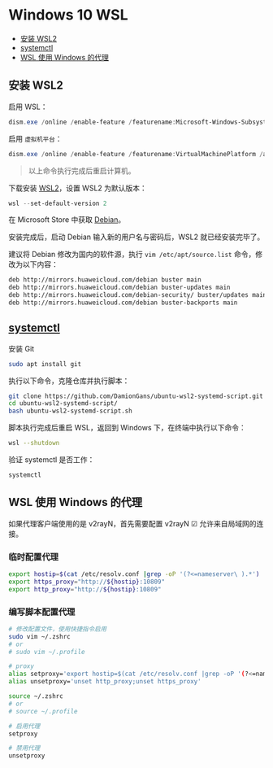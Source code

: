 # Windows 10 WSL

- [安装 WSL2](#安装-wsl2)
- [systemctl](#systemctl)
- [WSL 使用 Windows 的代理](#wsl-使用-windows-的代理)

## 安装 WSL2

启用 WSL：

```powershell
dism.exe /online /enable-feature /featurename:Microsoft-Windows-Subsystem-Linux /all /norestart
```

启用 `虚拟机平台`：

```powershell
dism.exe /online /enable-feature /featurename:VirtualMachinePlatform /all /norestart
```

> 以上命令执行完成后重启计算机。

下载安装 [WSL2](https://wslstorestorage.blob.core.windows.net/wslblob/wsl_update_x64.msi)，设置 WSL2 为默认版本：

```powershell
wsl --set-default-version 2
```

在 Microsoft Store 中获取 [Debian](https://www.microsoft.com/zh-cn/p/debian/9msvkqc78pk6?activetab=pivot:overviewtab)。

安装完成后，启动 Debian 输入新的用户名与密码后，WSL2 就已经安装完毕了。

建议将 Debian 修改为国内的软件源，执行 `vim /etc/apt/source.list` 命令，修改为以下内容：

```bash
deb http://mirrors.huaweicloud.com/debian buster main
deb http://mirrors.huaweicloud.com/debian buster-updates main
deb http://mirrors.huaweicloud.com/debian-security/ buster/updates main
deb http://mirrors.huaweicloud.com/debian buster-backports main
```

## [systemctl](https://github.com/DamionGans/ubuntu-wsl2-systemd-script)

安装 Git

```bash
sudo apt install git
```

执行以下命令，克隆仓库并执行脚本：

```bash
git clone https://github.com/DamionGans/ubuntu-wsl2-systemd-script.git
cd ubuntu-wsl2-systemd-script/
bash ubuntu-wsl2-systemd-script.sh
```

脚本执行完成后重启 WSL，返回到 Windows 下，在终端中执行以下命令：

```bash
wsl --shutdown
```

验证 systemctl 是否工作：

```bash
systemctl
```

## WSL 使用 Windows 的代理

如果代理客户端使用的是 v2rayN，首先需要配置 v2rayN ☑ 允许来自局域网的连接。

### 临时配置代理

```bash
export hostip=$(cat /etc/resolv.conf |grep -oP '(?<=nameserver\ ).*')
export https_proxy="http://${hostip}:10809"
export http_proxy="http://${hostip}:10809"
```

### 编写脚本配置代理

```bash
# 修改配置文件，使用快捷指令启用
sudo vim ~/.zshrc
# or
# sudo vim ~/.profile

# proxy
alias setproxy='export hostip=$(cat /etc/resolv.conf |grep -oP '(?<=nameserver\ ).*');export http_proxy=${hostip}:10809;export https_proxy=$http_proxy'
alias unsetproxy='unset http_proxy;unset https_proxy'

source ~/.zshrc
# or
# source ~/.profile

# 启用代理
setproxy

# 禁用代理
unsetproxy
```
